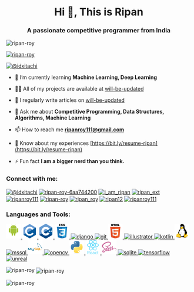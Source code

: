 <h1 align="center">Hi 👋, This is Ripan</h1>
<h3 align="center">A passionate competitive programmer from India</h3>

<p align="left"> <img src="https://komarev.com/ghpvc/?username=ripan-roy&label=Profile%20views&color=0e75b6&style=flat" alt="ripan-roy" /> </p>

<p align="left"> <a href="https://github.com/ryo-ma/github-profile-trophy"><img src="https://github-profile-trophy.vercel.app/?username=ripan-roy" alt="ripan-roy" /></a> </p>

<p align="left"> <a href="https://twitter.com/@idxitachi" target="blank"><img src="https://img.shields.io/twitter/follow/@idxitachi?logo=twitter&style=for-the-badge" alt="@idxitachi" /></a> </p>

- 🌱 I’m currently learning **Machine Learning, Deep Learning**

- 👨‍💻 All of my projects are available at [will-be-updated](will-be-updated)

- 📝 I regularly write articles on [will-be-updated](will-be-updated)

- 💬 Ask me about **Competitive Programming, Data Structures, Algorithms, Machine Learning**

- 📫 How to reach me **ripanroy111@gmail.com**

- 📄 Know about my experiences [https://bit.ly/resume-ripan](https://bit.ly/resume-ripan)

- ⚡ Fun fact **I am a bigger nerd than you think.**

<h3 align="left">Connect with me:</h3>
<p align="left">
<a href="https://twitter.com/idxitachi" target="blank"><img align="center" src="https://raw.githubusercontent.com/rahuldkjain/github-profile-readme-generator/master/src/images/icons/Social/twitter.svg" alt="@idxitachi" height="30" width="40" /></a>
<a href="https://linkedin.com/in/ripan-roy-6aa744200" target="blank"><img align="center" src="https://raw.githubusercontent.com/rahuldkjain/github-profile-readme-generator/master/src/images/icons/Social/linked-in-alt.svg" alt="ripan-roy-6aa744200" height="30" width="40" /></a>
<a href="https://instagram.com/i_am_ripan" target="blank"><img align="center" src="https://raw.githubusercontent.com/rahuldkjain/github-profile-readme-generator/master/src/images/icons/Social/instagram.svg" alt="i_am_ripan" height="30" width="40" /></a>
<a href="https://www.codechef.com/users/ripan_ext" target="blank"><img align="center" src="https://cdn.jsdelivr.net/npm/simple-icons@3.1.0/icons/codechef.svg" alt="ripan_ext" height="30" width="40" /></a>
<a href="https://www.hackerrank.com/ripanroy111" target="blank"><img align="center" src="https://raw.githubusercontent.com/rahuldkjain/github-profile-readme-generator/master/src/images/icons/Social/hackerrank.svg" alt="ripanroy111" height="30" width="40" /></a>
<a href="https://codeforces.com/profile/ripan-roy" target="blank"><img align="center" src="https://raw.githubusercontent.com/rahuldkjain/github-profile-readme-generator/master/src/images/icons/Social/codeforces.svg" alt="ripan-roy" height="30" width="40" /></a>
<a href="https://www.leetcode.com/ripan_roy" target="blank"><img align="center" src="https://raw.githubusercontent.com/rahuldkjain/github-profile-readme-generator/master/src/images/icons/Social/leet-code.svg" alt="ripan_roy" height="30" width="40" /></a>
<a href="https://www.hackerearth.com/ripan12" target="blank"><img align="center" src="https://raw.githubusercontent.com/rahuldkjain/github-profile-readme-generator/master/src/images/icons/Social/hackerearth.svg" alt="ripan12" height="30" width="40" /></a>
<a href="https://auth.geeksforgeeks.org/user/ripanroy111" target="blank"><img align="center" src="https://raw.githubusercontent.com/rahuldkjain/github-profile-readme-generator/master/src/images/icons/Social/geeks-for-geeks.svg" alt="ripanroy111" height="30" width="40" /></a>
</p>

<h3 align="left">Languages and Tools:</h3>
<p align="left"> <a href="https://developer.android.com" target="_blank" rel="noreferrer"> <img src="https://raw.githubusercontent.com/devicons/devicon/master/icons/android/android-original-wordmark.svg" alt="android" width="40" height="40"/> </a> <a href="https://www.cprogramming.com/" target="_blank" rel="noreferrer"> <img src="https://raw.githubusercontent.com/devicons/devicon/master/icons/c/c-original.svg" alt="c" width="40" height="40"/> </a> <a href="https://www.w3schools.com/cpp/" target="_blank" rel="noreferrer"> <img src="https://raw.githubusercontent.com/devicons/devicon/master/icons/cplusplus/cplusplus-original.svg" alt="cplusplus" width="40" height="40"/> </a> <a href="https://www.w3schools.com/css/" target="_blank" rel="noreferrer"> <img src="https://raw.githubusercontent.com/devicons/devicon/master/icons/css3/css3-original-wordmark.svg" alt="css3" width="40" height="40"/> </a> <a href="https://www.djangoproject.com/" target="_blank" rel="noreferrer"> <img src="https://cdn.worldvectorlogo.com/logos/django.svg" alt="django" width="40" height="40"/> </a> <a href="https://git-scm.com/" target="_blank" rel="noreferrer"> <img src="https://www.vectorlogo.zone/logos/git-scm/git-scm-icon.svg" alt="git" width="40" height="40"/> </a> <a href="https://www.w3.org/html/" target="_blank" rel="noreferrer"> <img src="https://raw.githubusercontent.com/devicons/devicon/master/icons/html5/html5-original-wordmark.svg" alt="html5" width="40" height="40"/> </a> <a href="https://www.adobe.com/in/products/illustrator.html" target="_blank" rel="noreferrer"> <img src="https://www.vectorlogo.zone/logos/adobe_illustrator/adobe_illustrator-icon.svg" alt="illustrator" width="40" height="40"/> </a> <a href="https://kotlinlang.org" target="_blank" rel="noreferrer"> <img src="https://www.vectorlogo.zone/logos/kotlinlang/kotlinlang-icon.svg" alt="kotlin" width="40" height="40"/> </a> <a href="https://www.linux.org/" target="_blank" rel="noreferrer"> <img src="https://raw.githubusercontent.com/devicons/devicon/master/icons/linux/linux-original.svg" alt="linux" width="40" height="40"/> </a> <a href="https://www.microsoft.com/en-us/sql-server" target="_blank" rel="noreferrer"> <img src="https://www.svgrepo.com/show/303229/microsoft-sql-server-logo.svg" alt="mssql" width="40" height="40"/> </a> <a href="https://www.mysql.com/" target="_blank" rel="noreferrer"> <img src="https://raw.githubusercontent.com/devicons/devicon/master/icons/mysql/mysql-original-wordmark.svg" alt="mysql" width="40" height="40"/> </a> <a href="https://opencv.org/" target="_blank" rel="noreferrer"> <img src="https://www.vectorlogo.zone/logos/opencv/opencv-icon.svg" alt="opencv" width="40" height="40"/> </a> <a href="https://www.python.org" target="_blank" rel="noreferrer"> <img src="https://raw.githubusercontent.com/devicons/devicon/master/icons/python/python-original.svg" alt="python" width="40" height="40"/> </a> <a href="https://reactjs.org/" target="_blank" rel="noreferrer"> <img src="https://raw.githubusercontent.com/devicons/devicon/master/icons/react/react-original-wordmark.svg" alt="react" width="40" height="40"/> </a> <a href="https://sass-lang.com" target="_blank" rel="noreferrer"> <img src="https://raw.githubusercontent.com/devicons/devicon/master/icons/sass/sass-original.svg" alt="sass" width="40" height="40"/> </a> <a href="https://www.sqlite.org/" target="_blank" rel="noreferrer"> <img src="https://www.vectorlogo.zone/logos/sqlite/sqlite-icon.svg" alt="sqlite" width="40" height="40"/> </a> <a href="https://www.tensorflow.org" target="_blank" rel="noreferrer"> <img src="https://www.vectorlogo.zone/logos/tensorflow/tensorflow-icon.svg" alt="tensorflow" width="40" height="40"/> </a> <a href="https://unrealengine.com/" target="_blank" rel="noreferrer"> <img src="https://raw.githubusercontent.com/kenangundogan/fontisto/036b7eca71aab1bef8e6a0518f7329f13ed62f6b/icons/svg/brand/unreal-engine.svg" alt="unreal" width="40" height="40"/> </a> </p>

<p><img align="left" src="https://github-readme-stats.vercel.app/api/top-langs?username=ripan-roy&show_icons=true&locale=en&layout=compact" alt="ripan-roy" /></p>

<p>&nbsp;<img align="center" src="https://github-readme-stats.vercel.app/api?username=ripan-roy&show_icons=true&locale=en" alt="ripan-roy" /></p>

<p><img align="center" src="https://github-readme-streak-stats.herokuapp.com/?user=ripan-roy&" alt="ripan-roy" /></p>
